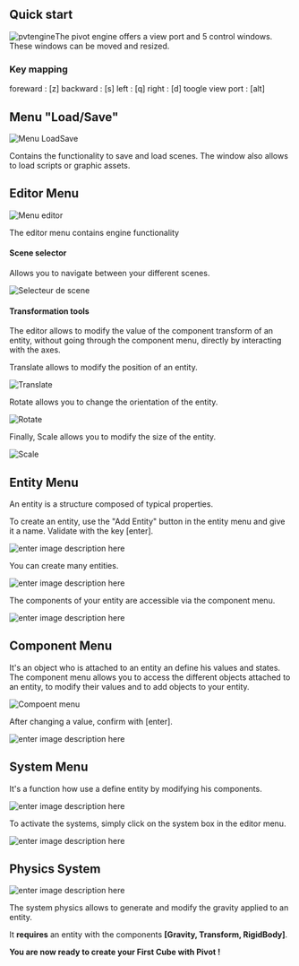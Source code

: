 ﻿## Quick start

![pvtengine](https://cdn.discordapp.com/attachments/677099357173973014/995950401637589053/unknown.png)The pivot engine offers a view port and 5 control windows. These windows can be moved and resized.


### Key mapping
foreward : [z]
backward : [s]
left : [q]
right : [d]
toogle view port : [alt]

## Menu "Load/Save" 

![Menu LoadSave](https://cdn.discordapp.com/attachments/677099357173973014/995987255107792987/unknown.png)

Contains the functionality to save and load scenes. The window also allows to load scripts or graphic assets.

## Editor Menu

![Menu editor](https://cdn.discordapp.com/attachments/677099357173973014/995986851657678848/unknown.png)

The editor menu contains engine functionality
#### Scene selector
Allows you to navigate between your different scenes.

![Selecteur de scene](https://cdn.discordapp.com/attachments/677099357173973014/995979906833985637/unknown.png)

#### Transformation tools
The editor allows to modify the value of the component transform of an entity, without going through the component menu, directly by interacting with the axes. 

Translate allows to modify the position of an entity.

![Translate ](https://cdn.discordapp.com/attachments/677099357173973014/995978500752285766/unknown.png)

Rotate allows you to change the orientation of the entity.

![Rotate](https://cdn.discordapp.com/attachments/677099357173973014/995978555047546960/unknown.png)

Finally, Scale allows you to modify the size of the entity.

![Scale ](https://cdn.discordapp.com/attachments/677099357173973014/995978636203143168/unknown.png)

## Entity Menu

An entity is a structure composed of typical properties.

To create an entity, use the "Add Entity" button in the entity menu and give it a name. Validate with the key [enter].

![enter image description here](https://cdn.discordapp.com/attachments/677099357173973014/995694293203292220/unknown.png)

You can create many entities.

![enter image description here](https://cdn.discordapp.com/attachments/677099357173973014/995695102674620426/unknown.png)

The components of your entity are accessible via the component menu.

![enter image description here](https://cdn.discordapp.com/attachments/677099357173973014/995695765265588255/unknown.png)

##  Component Menu

It's an object who is attached to an entity an define his values and states.
The component menu allows you to access the different objects attached to an entity, to modify their values and to add objects to your entity.

![Compoent menu](https://cdn.discordapp.com/attachments/677099357173973014/995702999546593280/unknown.png)

After changing a value, confirm with [enter].

![enter image description here](https://cdn.discordapp.com/attachments/677099357173973014/995958217597259827/unknown.png)

## System Menu

It's a function how use a define entity by modifying his components.

![enter image description here](https://cdn.discordapp.com/attachments/677099357173973014/995692501392433232/System-imgui.PNG)

To activate the systems, simply click on the system box in the editor menu.

![enter image description here](https://cdn.discordapp.com/attachments/677099357173973014/996008376968429608/unknown.png)

## Physics System

![enter image description here](https://cdn.discordapp.com/attachments/677099357173973014/995984389643178014/unknown.png)

The system physics allows to generate and modify the gravity applied to an entity.

It **requires** an entity with the components **[Gravity, Transform, RigidBody]**.

**You are now ready to create your First Cube with Pivot !**

